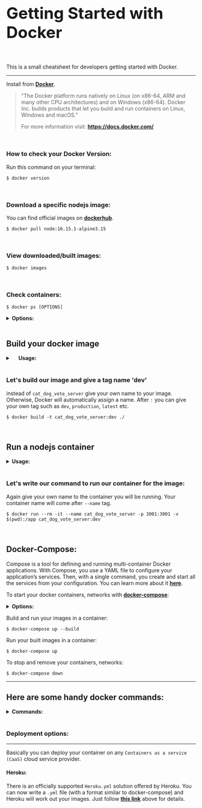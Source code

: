 <h1 style="font-size: 32pt; padding-bottom: 30px; border-bottom: none;"> Getting Started with Docker </h1>

This is a small cheatsheet for developers getting started with Docker.

---

Install from **[Docker](https://docs.docker.com/get-docker/)**.

>"The Docker platform runs natively on Linux (on x86-64, ARM and many other CPU architectures) and on Windows (x86-64). Docker Inc. builds products that let you build and run containers on Linux, Windows and macOS."
> 
> For more information visit:
> **https://docs.docker.com/**

<br>

### How to check your Docker Version:

Run this command on your terminal:

`$ docker version`

<br>


### Download a specific nodejs image:

You can find official images on **[dockerhub](https://hub.docker.com/_/node)**.

`$ docker pull node:16.15.1-alpine3.15`

<br>


### View downloaded/built images:
`$ docker images`

<br>

### Check containers:

`$ docker ps [OPTIONS]`

<details><summary><b>Options:</b></summary>

```shell
--all , -a		# Show all containers (default shows just running)
--filter , -f		# Filter output based on conditions provided
--format		# Pretty-print containers using a Go template
--last , -n	-1	# Show n last created containers (includes all states)
--latest , -l		# Show the latest created container (includes all states)
--no-trunc		# Don't truncate output
--quiet , -q		# Only display container IDs
--size , -s		# Display total file sizes
```

</details>

<br>

## Build your docker image

<details>

<summary><b>&emsp; Usage:</b></summary>

>$ docker build [OPTIONS] PATH | URL | -

 ---

`--file , -f` Name of the Dockerfile (Default is 'PATH/Dockerfile')
 
`-t, --tag` list Name and optionally a tag in the 'name:tag' format`

</details>

<br/>

### Let's build our image and give a tag name 'dev'

instead of `cat_dog_vote_server` give your own name to your image. Otherwise, Docker will automatically assign a name. After `:` you can give your own tag such as `dev`, `production`, `latest` etc.

`$ docker build -t cat_dog_vote_server:dev ./`

<br/>

## Run a nodejs container

<details>

<summary><b> Usage: </b></summary>

> $ docker run [OPTIONS] IMAGE [COMMAND] [ARG...]

---

`-i` for interactive mode
 
`-t` for terminal
 
`-d` for detach

`--name` Assign a name to the container

`--publish , -p` Publish a container's port(s) to the host

`--rm` Automatically remove the container once it has stopped 

`--volume, -v` Allows you to bind a local directory. For more information check **[here](https://docs.docker.com/storage/bind-mounts/)**

</details>

<br/>

### Let's write our command to run our container for the image:

Again give your own name to the container you will be running. Your container name will come after `--name` tag. 

`$ docker run --rm -it --name cat_dog_vote_server -p 3001:3001 -v $(pwd):/app cat_dog_vote_server:dev`

<br>

## Docker-Compose:

Compose is a tool for defining and running multi-container Docker applications. With Compose, you use a YAML file to configure your application’s services. Then, with a single command, you create and start all the services from your configuration. You can learn more about it **[here](https://docs.docker.com/compose/)**.

To start your docker containers, networks with **[docker-compose](https://docs.docker.com/engine/reference/commandline/compose_down/)**:

<details><summary><b>Options:</b></summary>

```shell
--remove-orphans		# Remove containers for services not defined in the Compose file.
--rmi		                # Remove images used by services. "local" remove only images that don't have a custom tag ("local"|"all")
--timeout , -t	10	        # Specify a shutdown timeout in seconds
--volumes , -v		        # Remove named volumes declared in the volumes section of the Compose file and anonymous volumes attached to containers.
```

</details>

Build and run your images in a container:

`$ docker-compose up --build`

Run your built images in a container:

`$ docker-compose up`

To stop and remove your containers, networks:

`$ docker-compose down`

---


## Here are some handy docker commands:

<details><summary><b>Commands:</b></summary>

### view running container
`docker ps`

<br>

### remote into the running container
`$ docker exec -it cat_dog_vote_server /bin/sh`

<br>

### look at container information
`$ docker inspect cat_dog_vote_server`

<br>


### look at the logs
`$ docker logs cat_dog_vote_server`

<br>


### stop container
`$ docker stop cat_dog_vote_server`

<br>


### start container again
`$ docker start cat_dog_vote_server`

<br>


### remove container
`$ docker rm cat_dog_vote_server`

<br>

### remove all stopped containers
`$ docker rm $(docker ps --filter status=exited -q)`

<br>

### remove image
`$ docker rmi cat_dog_vote_server`

</details>

<br>

### Deployment options:

---

Basically you can deploy your container on any `Containers as a service (CaaS)` cloud service provider.

#### **Heroku**:

There is an officially supported `Heroku.yml` solution offered by Heroku. You can now write a `.yml` file (with a format similar to docker-compose) and Heroku will work out your images. Just follow **[this link](https://devcenter.heroku.com/categories/deploying-with-docker)** above for details.